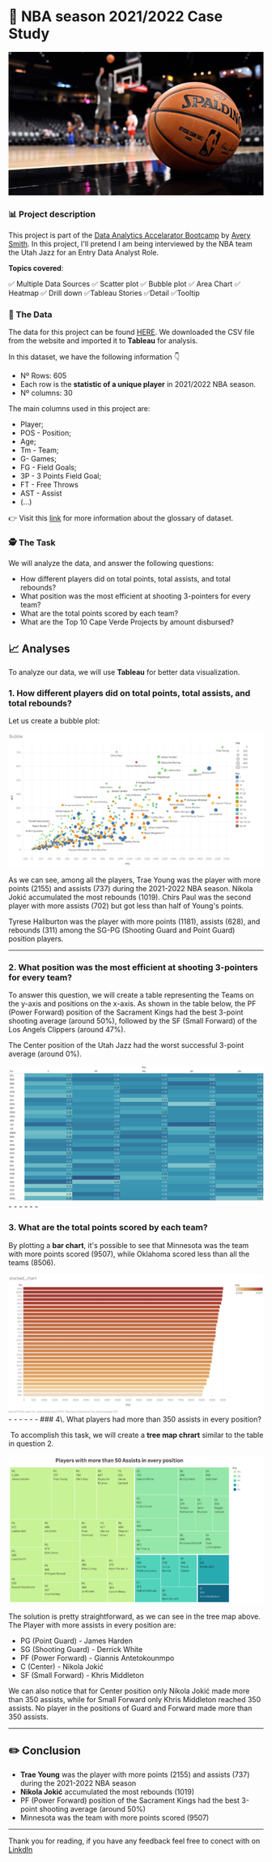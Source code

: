 # 🏀 NBA season 2021/2022 Case Study

<img src="images/projects/nba/home.jpg?raw=true">

### 📊 Project description

This project is part of the [Data Analytics Accelarator Bootcamp](https://www.datacareerjumpstart.com/) by [Avery Smith](https://www.linkedin.com/in/averyjsmith/). In this project, I'll pretend I am being interviewed by the NBA team the Utah Jazz for an Entry Data Analyst Role.

**Topics covered**:

✅ Multiple Data Sources
✅ Scatter plot
✅ Bubble plot
✅ Area Chart
✅ Heatmap 
✅ Drill down
✅Tableau Stories
✅Detail
✅Tooltip


### 💾 The Data

The data for this project can be found [HERE](https://www.basketball-reference.com/leagues/NBA_2022_totals.html). We downloaded the CSV file from the website and imported it to **Tableau** for analysis.

In this dataset, we have the following information 👇

* Nº Rows: 605
* Each row is the **statistic of a unique player** in 2021/2022 NBA season.
* Nº columns: 30

The main columns used in this project are:

* Player;
* POS - Position;
* Age;
* Tm - Team;
* G- Games;
* FG - Field Goals;
* 3P - 3 Points Field Goal;
* FT - Free Throws
* AST - Assist
* (...)

👉 Visit this [link](https://www.basketball-reference.com/leagues/NBA_2022_totals.html) for more information about the glossary of dataset.

### 🕵️ The Task

We will analyze the data, and answer the following questions:

* How different players did on total points, total assists, and total rebounds?
* What position was the most efficient at shooting 3-pointers for every team?
* What are the total points scored by each team?
* What are the Top 10 Cape Verde Projects by amount disbursed?

## 📈 Analyses

To analyze our data, we will use **Tableau** for better data visualization.

### 1\. How different players did on total points, total assists, and total rebounds?

Let us create a bubble plot:


<img src="images/projects/nba/Bubble.png?raw=true">

As we can see, among all the players, Trae Young was the player with more points (2155) and assists (737) during the 2021-2022 NBA season. Nikola Jokić accumulated the most rebounds (1019). Chirs Paul was the second player with more assists (702) but got less than half of Young's points. 

Tyrese Haliburton was the player with more points (1181), assists (628), and rebounds (311) among the SG-PG (Shooting Guard and Point Guard) position players.
- - -

### 2\. What position was the most efficient at shooting 3-pointers for every team?

To answer this question, we will create a table representing the Teams on the y-axis and positions on the x-axis. As shown in the table below, the PF (Power Forward) position of the Sacrament Kings had the best 3-point shooting average (around 50%), followed by the SF (Small Forward) of the Los Angels Clippers (around 47%).

The Center position of the Utah Jazz had the worst successful 3-point average (around 0%).

<img src="images/projects/nba/table.png?raw=true">
- - -
- - -

### 3\. What are the total points scored by each team?

By plotting a **bar chart**, it's possible to see that Minnesota was the team with more points scored (9507), while Oklahoma scored less than all the teams (8506).



<img src="images/projects/nba/stacked_chart.png?raw=true">
- - -
- - -
### 4\. What players had more than 350 assists in every position?

 To accomplish this task, we will create a **tree map chrart** similar to the table in question 2.

<img src="images/projects/nba/tree_map.png?raw=true">

The solution is pretty straightforward, as we can see in the tree map above. The Player with more assists in every position are:

- PG (Point Guard) - James Harden
- SG (Shooting Guard) - Derrick White
- PF (Power Forward) - Giannis Antetokounmpo
- C (Center) - Nikola Jokić
- SF (Small Forward) - Khris Middleton

We can also notice that for Center position only Nikola Jokić made more than 350 assists, while for Small Forward only Khris Middleton reached 350 assists. No player in the positions of Guard and Forward made more than 350 assists.
- - -

## ✏️ Conclusion

- **Trae Young** was the player with more points (2155) and assists (737) during the 2021-2022 NBA season
- **Nikola Jokić** accumulated the most rebounds (1019)
- PF (Power Forward) position of the Sacrament Kings had the best 3-point shooting average (around 50%)
- Minnesota was the team with more points scored (9507)

- - -

Thank you for reading, if you have any feedback feel free to conect with on [LinkdIn](https://www.linkedin.com/in/kelton-garcia-santos-a75060b3/)